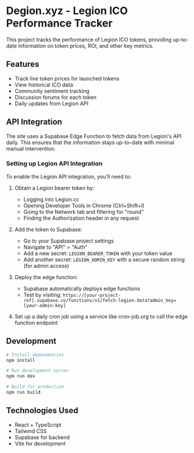 # Degion.xyz - Legion ICO Performance Tracker

This project tracks the performance of Legion ICO tokens, providing up-to-date information on token prices, ROI, and other key metrics.

## Features

- Track live token prices for launched tokens
- View historical ICO data
- Community sentiment tracking
- Discussion forums for each token
- Daily updates from Legion API

## API Integration

The site uses a Supabase Edge Function to fetch data from Legion's API daily. This ensures that the information stays up-to-date with minimal manual intervention.

### Setting up Legion API Integration

To enable the Legion API integration, you'll need to:

1. Obtain a Legion bearer token by:
   - Logging into Legion.cc
   - Opening Developer Tools in Chrome (Ctrl+Shift+I)
   - Going to the Network tab and filtering for "round"
   - Finding the Authorization header in any request
   
2. Add the token to Supabase:
   - Go to your Supabase project settings
   - Navigate to "API" > "Auth"
   - Add a new secret: `LEGION_BEARER_TOKEN` with your token value
   - Add another secret: `LEGION_ADMIN_KEY` with a secure random string (for admin access)

3. Deploy the edge function:
   - Supabase automatically deploys edge functions
   - Test by visiting: `https://[your-project-ref].supabase.co/functions/v1/fetch-legion-data?admin_key=[your-admin-key]`

4. Set up a daily cron job using a service like cron-job.org to call the edge function endpoint

## Development

```bash
# Install dependencies
npm install

# Run development server
npm run dev

# Build for production
npm run build
```

## Technologies Used

- React + TypeScript
- Tailwind CSS
- Supabase for backend
- Vite for development